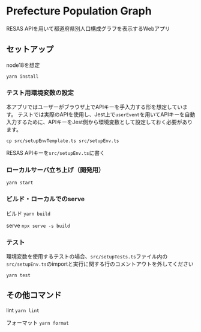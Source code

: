 # Prefecture Population Graph

RESAS APIを用いて都道府県別人口構成グラフを表示するWebアプリ

## セットアップ

node18を想定

```yarn install```

### テスト用環境変数の設定

本アプリではユーザーがブラウザ上でAPIキーを手入力する形を想定しています。
テストでは実際のAPIを使用し、Jest上で`userEvent`を用いてAPIキーを自動入力するために、APIキーをJest側から環境変数として設定しておく必要があります。

```cp src/setupEnvTemplate.ts src/setupEnv.ts```

RESAS APIキーを`src/setupEnv.ts`に書く

### ローカルサーバ立ち上げ（開発用）

```yarn start```

### ビルド・ローカルでのserve

ビルド
```yarn build```

serve
```npx serve -s build```

### テスト

環境変数を使用するテストの場合、`src/setupTests.ts`ファイル内の`src/setupEnv.ts`のimportと実行に関する行のコメントアウトを外してください

```yarn test```

## その他コマンド

lint
```yarn lint```

フォーマット
```yarn format```
